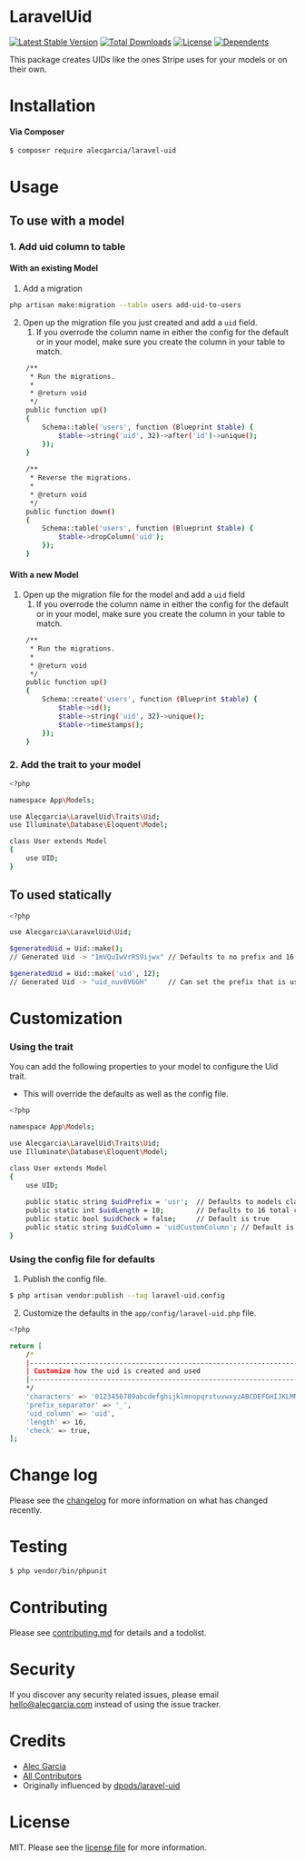 # LaravelUid
[![Latest Stable Version](http://poser.pugx.org/alecgarcia/laravel-uid/v)](https://packagist.org/packages/alecgarcia/laravel-uid)
[![Total Downloads](http://poser.pugx.org/alecgarcia/laravel-uid/downloads)](https://packagist.org/packages/alecgarcia/laravel-uid)
[![License](http://poser.pugx.org/alecgarcia/laravel-uid/license)](https://packagist.org/packages/alecgarcia/laravel-uid)
[![Dependents](http://poser.pugx.org/alecgarcia/laravel-uid/dependents)](https://packagist.org/packages/alecgarcia/laravel-uid)

This package creates UIDs like the ones Stripe uses for your models or on their own.

Installation
============

#### Via Composer

``` bash
$ composer require alecgarcia/laravel-uid
```

Usage
=====

## To use with a model
### 1. Add uid column to table

#### With an existing Model
1. Add a migration
```bash
php artisan make:migration --table users add-uid-to-users
```

2. Open up the migration file you just created and add a `uid` field.
   1. If you overrode the column name in either the config for the default or in your model, make sure you create the column in your table to match.
```bash
    /**
     * Run the migrations.
     *
     * @return void
     */
    public function up()
    {
        Schema::table('users', function (Blueprint $table) {
            $table->string('uid', 32)->after('id')->unique();
        });
    }
    
    /**
     * Reverse the migrations.
     *
     * @return void
     */
    public function down()
    {
        Schema::table('users', function (Blueprint $table) {
            $table->dropColumn('uid');
        });
    }
```

#### With a new Model
1. Open up the migration file for the model and add a `uid` field
   1. If you overrode the column name in either the config for the default or in your model, make sure you create the column in your table to match.

```bash
    /**
     * Run the migrations.
     *
     * @return void
     */
    public function up()
    {
        Schema::create('users', function (Blueprint $table) {
            $table->id();
            $table->string('uid', 32)->unique();
            $table->timestamps();
        });
    }
```

### 2. Add the trait to your model
```bash
<?php

namespace App\Models;

use Alecgarcia\LaravelUid\Traits\Uid;
use Illuminate\Database\Eloquent\Model;

class User extends Model
{
    use UID;
}
```

To used statically
------------------
```bash
<?php

use Alecgarcia\LaravelUid\Uid;

$generatedUid = Uid::make();
// Generated Uid -> "1mVQuIwVrRS9ijwx" // Defaults to no prefix and 16 Characters long

$generatedUid = Uid::make('uid', 12);
// Generated Uid -> "uid_nuv8V6GH"     // Can set the prefix that is used and the length
```

Customization
=============

### Using the trait
You can add the following properties to your model to configure the Uid trait.

- This will override the defaults as well as the config file.

```bash
<?php

namespace App\Models;

use Alecgarcia\LaravelUid\Traits\Uid;
use Illuminate\Database\Eloquent\Model;

class User extends Model
{
    use UID;
    
    public static string $uidPrefix = 'usr';  // Defaults to models class name
    public static int $uidLength = 10;        // Defaults to 16 total characters
    public static bool $uidCheck = false;     // Default is true
    public static string $uidColumn = 'uidCustomColumn'; // Default is uid
}
```

### Using the config file for defaults
1. Publish the config file.
```bash
$ php artisan vendor:publish --tag laravel-uid.config
```
2. Customize the defaults in the `app/config/laravel-uid.php` file.
```bash
<?php

return [
    /*
    |--------------------------------------------------------------------------
    | Customize how the uid is created and used
    |--------------------------------------------------------------------------
    */
    'characters' => '0123456789abcdefghijklmnopqrstuvwxyzABCDEFGHIJKLMNOPQRSTUVWXYZ',
    'prefix_separator' => '_',
    'uid_column' => 'uid',
    'length' => 16,
    'check' => true,
];
```

Change log
==========

Please see the [changelog](changelog.md) for more information on what has changed recently.

Testing
=======

``` bash
$ php vendor/bin/phpunit
```

Contributing
============

Please see [contributing.md](contributing.md) for details and a todolist.

Security
========

If you discover any security related issues, please email hello@alecgarcia.com instead of using the issue tracker.

Credits
=======

- [Alec Garcia][link-author]
- [All Contributors][link-contributors]
- Originally influenced by [dpods/laravel-uid][link-influencedby]

License
=======

MIT. Please see the [license file](LICENSE) for more information.

[link-author]: https://github.com/alecgarcia
[link-contributors]: https://github.com/alecgarcia/laravel-uid/graphs/contributors
[link-influencedby]: https://github.com/dpods/laravel-uid
